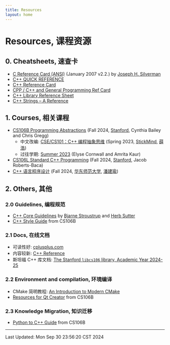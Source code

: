 ```yaml
---
title: Resources
layout: home
---
```

# Resources, 课程资源

## 0. Cheatsheets, 速查卡

- [C Reference Card (ANSI)](https://www.math.brown.edu/johsilve/ReferenceCards/CRefCard.v2.2.pdf) (January 2007 v2.2.) by [Joseph H. Silverman](https://www.math.brown.edu/johsilve/)
- [C++ QUICK REFERENCE](https://web.pa.msu.edu/people/duxbury/courses/phy480/Cpp_refcard.pdf)
- [C++ Reference Card](https://person.dibris.unige.it/moggi-eugenio/PG1-13/Cpp_reference.pdf)
-  [CPP / C++ and General Programming Ref Card](https://caiorss.github.io/C-Cpp-Notes/cpp-reference-card.html)
- [C++ Library Reference Sheet](https://web.stanford.edu/class/archive/cs/cs106b/cs106b.1174/materials/Midterm%20Reference%20Sheet.pdf)
- [C++ Strings – A Reference](https://sites.harding.edu/fmccown/Cpp_Strings.pdf)

## 1. Courses, 相关课程

-   [CS106B Programming Abstractions](https://web.stanford.edu/class/cs106b/) (Fall 2024, [Stanford](https://www.stanford.edu/), Cynthia Bailey and Chris Gregg)
    - 中文改编: [CSE/CS101：C++ 编程抽象思维](https://cs101.stickmind.com/) (Spring 2023, [StickMind](https://www.stickmind.com/), [薛浩](https://blog.stickmind.com/)) 
    - 过往学期: [Summer 2023](https://web.stanford.edu/class/archive/cs/cs106b/cs106b.1238/) (Elyse Cornwall and Amrita Kaur)
-   [CS106L Standard C++ Programming](https://web.stanford.edu/class/cs106l/) (Fall 2024, [Stanford](https://www.stanford.edu/), Jacob Roberts-Baca)
-   [C++ 语言程序设计](https://math.ecnu.edu.cn/~jypan/Teaching/Cpp/) (Fall 2024, [华东师范大学](https://www.ecnu.edu.cn/), [潘建瑜](https://math.ecnu.edu.cn/~jypan/))

## 2. Others, 其他

### 2.0 Guidelines, 编程规范

-   [C++ Core Guidelines](https://isocpp.github.io/CppCoreGuidelines/CppCoreGuidelines) by [Bjarne Stroustrup](http://www.stroustrup.com/) and [Herb Sutter](http://herbsutter.com/)
-   [C++ Style Guide](https://web.stanford.edu/class/archive/cs/cs106b/cs106b.1252/resources/style_guide.html) from CS106B

### 2.1 Docs, 在线文档

-   可读性好: [cplusplus.com](https://cplusplus.com/reference/)
-   内容较新: [C++ Reference](https://en.cppreference.com/w/)
-   斯坦福 C++ 库文档: [The Stanford `libcs106` library, Academic Year 2024-25](https://web.stanford.edu/dept/cs_edu/resources/cslib_docs/)

### 2.2 Environment and compilation, 环境编译

-   CMake 简明教程: [An Introduction to Modern CMake](https://cliutils.gitlab.io/modern-cmake/)
-   [Resources for Qt Creator](https://web.stanford.edu/dept/cs_edu/resources/qt/) from CS106B

### 2.3 Knowledge Migration, 知识迁移

-   [Python to C++ Guide](https://web.stanford.edu/class/archive/cs/cs106b/cs106b.1252/resources/python_to_cpp.html) from CS106B

---

Last Updated: Mon Sep 30 23:56:20 CST 2024